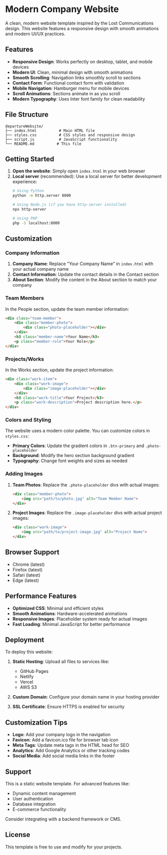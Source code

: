 # Modern Company Website

A clean, modern website template inspired by the Lost Communications design. This website features a responsive design with smooth animations and modern UI/UX practices.

## Features

- **Responsive Design**: Works perfectly on desktop, tablet, and mobile devices
- **Modern UI**: Clean, minimal design with smooth animations
- **Smooth Scrolling**: Navigation links smoothly scroll to sections
- **Contact Form**: Functional contact form with validation
- **Mobile Navigation**: Hamburger menu for mobile devices
- **Scroll Animations**: Sections animate in as you scroll
- **Modern Typography**: Uses Inter font family for clean readability

## File Structure

```
departureWebsite/
├── index.html          # Main HTML file
├── styles.css          # CSS styles and responsive design
├── script.js           # JavaScript functionality
└── README.md          # This file
```

## Getting Started

1. **Open the website**: Simply open `index.html` in your web browser
2. **Local server** (recommended): Use a local server for better development experience:
   ```bash
   # Using Python
   python -m http.server 8000
   
   # Using Node.js (if you have http-server installed)
   npx http-server
   
   # Using PHP
   php -S localhost:8000
   ```

## Customization

### Company Information

1. **Company Name**: Replace "Your Company Name" in `index.html` with your actual company name
2. **Contact Information**: Update the contact details in the Contact section
3. **About Section**: Modify the content in the About section to match your company

### Team Members

In the People section, update the team member information:

```html
<div class="team-member">
    <div class="member-photo">
        <div class="photo-placeholder"></div>
    </div>
    <h3 class="member-name">Your Name</h3>
    <p class="member-role">Your Role</p>
</div>
```

### Projects/Works

In the Works section, update the project information:

```html
<div class="work-item">
    <div class="work-image">
        <div class="image-placeholder"></div>
    </div>
    <h3 class="work-title">Your Project</h3>
    <p class="work-description">Project description here.</p>
</div>
```

### Colors and Styling

The website uses a modern color palette. You can customize colors in `styles.css`:

- **Primary Colors**: Update the gradient colors in `.btn-primary` and `.photo-placeholder`
- **Background**: Modify the hero section background gradient
- **Typography**: Change font weights and sizes as needed

### Adding Images

1. **Team Photos**: Replace the `.photo-placeholder` divs with actual images:
   ```html
   <div class="member-photo">
       <img src="path/to/photo.jpg" alt="Team Member Name">
   </div>
   ```

2. **Project Images**: Replace the `.image-placeholder` divs with actual project images:
   ```html
   <div class="work-image">
       <img src="path/to/project-image.jpg" alt="Project Name">
   </div>
   ```

## Browser Support

- Chrome (latest)
- Firefox (latest)
- Safari (latest)
- Edge (latest)

## Performance Features

- **Optimized CSS**: Minimal and efficient styles
- **Smooth Animations**: Hardware-accelerated animations
- **Responsive Images**: Placeholder system ready for actual images
- **Fast Loading**: Minimal JavaScript for better performance

## Deployment

To deploy this website:

1. **Static Hosting**: Upload all files to services like:
   - GitHub Pages
   - Netlify
   - Vercel
   - AWS S3

2. **Custom Domain**: Configure your domain name in your hosting provider

3. **SSL Certificate**: Ensure HTTPS is enabled for security

## Customization Tips

- **Logo**: Add your company logo in the navigation
- **Favicon**: Add a favicon.ico file for browser tab icon
- **Meta Tags**: Update meta tags in the HTML head for SEO
- **Analytics**: Add Google Analytics or other tracking codes
- **Social Media**: Add social media links in the footer

## Support

This is a static website template. For advanced features like:
- Dynamic content management
- User authentication
- Database integration
- E-commerce functionality

Consider integrating with a backend framework or CMS.

## License

This template is free to use and modify for your projects. 